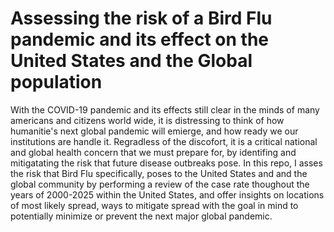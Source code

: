 # Assessing the risk of a Bird Flu pandemic and its effect on the United States and the Global population

With the COVID-19 pandemic and its effects still clear in the minds of many americans and citizens world wide, it is distressing to think of how humanitie's next global pandemic will emierge, and how ready we our institutions are handle it.
Regradless of the discofort, it is a critical national and global health concern that we must prepare for, by identifing and mitigatating the risk that future disease outbreaks pose. 
In this repo, I asses the risk that Bird Flu specifically, poses to the United States and and the global community by performing a review of the case rate thoughout the years of 2000-2025 within the United States, and offer insights on locations of most likely spread, ways to mitigate spread with the goal in mind to potentially minimize or prevent the next major global pandemic.
